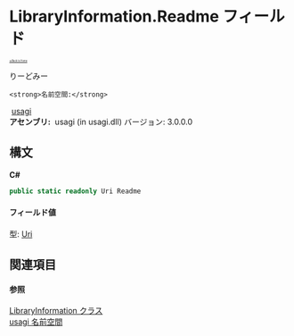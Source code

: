 # LibraryInformation.Readme フィールド

<div style="font-size:30%"><a href="https://github.com/usagi/usagi.cs/blob/master/docs/Home.md">≪Back to Home</a></div> 

りーどみー


    <strong>名前空間:</strong>
&nbsp;<a href="N_usagi.md">usagi</a><br /><strong>アセンブリ:</strong>
&nbsp;usagi (in usagi.dll) バージョン: 3.0.0.0

## 構文

**C#**<br />
``` C#
public static readonly Uri Readme
```


#### フィールド値
型: <a href="http://msdn2.microsoft.com/ja-jp/library/txt7706a" target="_blank">Uri</a>

## 関連項目


#### 参照
<a href="T_usagi_LibraryInformation.md">LibraryInformation クラス</a><br /><a href="N_usagi.md">usagi 名前空間</a><br />